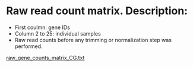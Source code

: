 # Raw read count matrix. Description:

- First coulmn: gene IDs
- Column 2 to 25: individual samples
- Raw read counts before any trimming or normalization step was performed. 

[raw_gene_counts_matrix_CG.txt](https://github.com/aglaszuk/Polygenic_Adaptation_Heliosperma/files/7104991/raw_gene_counts_matrix_CG.txt)
